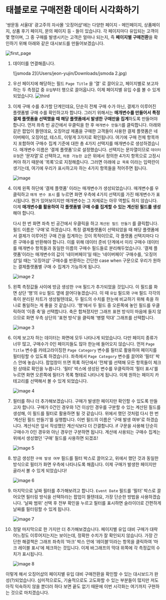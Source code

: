 # 태블로로 구매전환 데이터 시각화하기

'쌍문동 서울대' 광고주의 자사몰 ‘오징어샵’에는 다양한 페이지 - 메인페이지, 상품페이지, 상품 후기 페이지, 문의 페이지 등 - 들이 있습니다. 각 페이지마다 유입되는 고객이 몇 명이며, 그 중 구매를 발생시키는 고객은 얼마나 되는지, 즉 **페이지별 구매전환**을 확인하기 위해 아래와 같은 대시보드를 만들어보겠습니다.

![first_page](https://user-images.githubusercontent.com/44221498/138288366-bf998b2a-f56e-4083-aeb2-07393f87d206.jpg)





1. 데이터를 연결해줍니다.
   

   ![jsmoda 2](/Users/jeon-yujin/Downloads/jsmoda 2.jpg)

   

2. 우선 페이지에 해당하는 필드 `Page Title` 을 '열' 로 끌어오고, 페이지별로 보고자 하는 두 측정값 중 `유입`부터 행으로 끌어옵니다. 이제 페이지별 유입 수를 볼 수 있게 되었습니다.
   ![third](https://user-images.githubusercontent.com/44221498/138288752-81768f1c-7cd6-4cd9-ae84-12d5c85b9cc5.jpg)



3. 이제 구매 수를 추가할 단계인데요, 단순히 전체 구매 수가 아닌, 결제가 이루어진 플랫폼별 구매 수를 확인하고자 합니다. 그러기 위해서는 **매개변수를 만들어서 특정 결제 플랫폼을 선택했을 때 해당 플랫폼에서 발생한 구매만을 집계**하도록 만들어야 합니다. 
   먼저 좌측 빈 공간에서 우클릭을 한 후 `매개변수 만들기`를 클릭합니다. 아래와 같은 팝업이 뜰텐데요, 오징어샵 제품을 구매한 고객들이 사용한 결제 플랫폼은 네이버페이, 오징어샵, 테스트, 이렇게 3가지로 확인됩니다. 여기에 구매 전체 항목까지 포함하여 구매수 집계 기준에 대한 총 4가지 선택지를 매개변수로 생성하겠습니다. 
   매개변수 이름은 ‘결제 플랫폼’으로 설정했습니다. 선택지는 문자열이므로 `데이터 유형`은 ‘문자열'로 선택하고, `허용 가능한 값`은 위에서 정의한 4가지 항목으로 고정시켜야 하기 때문에 '목록’으로 지정해줍니다. 그러면 아래에 `값 목록` 이라는 입력란이 생기는데, 여기에 우리가 표시하고자 하는 4가지 항목들을 적어주면 됩니다.


   ![image](https://user-images.githubusercontent.com/44221498/138288876-c5d6fa41-a59c-4a31-beaa-0ecfc75a68f3.jpg)



4. 이제 왼쪽 하단에 ‘결제 플랫폼’ 이라는 매개변수가 생성되었습니다. 매개변수를 우클릭하고 `매개 변수 표시` 를 누르면 화면 우측에 4가지 선택지를 가진 매개변수가 표시됩니다. 뭔가 있어보이지만 매개변수는 그 자체로는 아무 역할도 하지 않습니다. 이제 **매개변수를 활용하여 각 플랫폼별 구매 수를 집계할 수 있는 계산된 필드를 생성**해야 합니다.

   다시 한 번 화면 좌측 빈 공간에서 우클릭을 하고 `계산된 필드 만들기` 를 클릭합니다. 필드 이름은 ‘구매’로 하겠습니다. 특정 결제플랫폼이 선택되었을 때 해당 플랫폼에서 결제가 이루어진 구매 건을 집계하는 것이 목적이므로, 각 플랫폼 선택지마다 다른 구매수를 반환해야 합니다. 이를 위해 데이터 준비 단계에서 미리 구매수 데이터를 매개변수 항목들과 동일한 이름의 구매수 필드들로 분리해두었습니다. ‘결제 플랫폼’이라는 매개변수의 값이 ‘네이버페이’일 때는 ‘네이버페이’ 구매수를, ‘오징어샵’일 때는 ‘오징어샵’ 구매수를 반환하는 간단한 case when 구문으로 우리가 원하는 결제플랫폼별 구매 수 집계가 가능하게 됩니다.

   ![image 2](https://user-images.githubusercontent.com/44221498/138288940-89e862ed-8b39-4531-8b10-4a019ceba737.jpg)


   



5. 왼쪽 측정값들 사이에 방금 생성한 `구매` 필드가 추가되었을 것입니다. 이 필드를 화면 상단 ‘행'의 `유입` 필드 옆에 끌어다놓겠습니다. 이 때 `유입` 필드와 `구매` 필드 각각의 축이 분리된 차트가 생성될텐데요, 두 필드의 수치를 한눈에 비교하기 위해 축을 하나로 통일하는 게 좋을 것 같습니다. ‘행'에서 두 필드 중 오른쪽에 놓인 필드를 우클릭하여 ‘이중 축’을 선택합니다. 축은 합쳐졌지만 그래프 표현 방식이 마음에 들지 않으므로 화면 우측 상단의 '표현 방식’을 클릭해 '병렬 막대’ 그래프를 선택합니다. 

   ![image 3](https://user-images.githubusercontent.com/44221498/138289021-18db486d-9219-4830-b4c7-80d2ce664694.jpg)

   



6. 이제 보고자 하는 데이터는 화면에 모두 나타나게 되었습니다. 다만 페이지 종류가 너무 많고, 구매수가 0인 페이지들도 많아 한눈에 들어오지 않습니다. 먼저 `Page Title` 변수를 카테고라이징한 `Page Category` 변수를 필터로 활용하여 페이지를 필터링할 수 있도록 하겠습니다.
   좌측에서 `Page Category` 변수를 끌어와 ‘필터’ 박스 안에 놓습니다. 팝업창이 뜨면 목록 하단에서 ‘전체’를 선택해 모든 항목들이 체크된 상태로 확인을 누릅니다. ‘필터’ 박스에 생성된 변수를 우클릭하여 ‘필터 표시’를 누르면 화면 오른쪽에 필터가 목록 형태로 나타나게 됩니다. 이제 원하는 페이지 카테고리를 선택해서 볼 수 있게 되었습니다.


   ![image 4](https://user-images.githubusercontent.com/44221498/138289130-83bdd0e9-2424-493e-8a20-38b845425adb.jpg)



7. 필터를 하나 더 추가해보겠습니다. 구매가 발생한 페이지만 확인할 수 있도록 만들고자 합니다. 구매가 0건인 경우와 1건 이상인 경우를 구분할 수 있는 계산된 필드를 생성해, 이 필드를 필터로 활용하면 될 것 같습니다.
   위에서 했던 것처럼 다시 한 번 ‘계산된 필드 만들기’를 실행합니다. 이번 필드의 이름은 ‘구매 발생 여부’로 하겠습니다. 계산식은 앞서 작성했던 계산식보다 더 간결합니다. if 구문을 사용해 단순히 구매수가 0인 경우와 아닌 경우만 구분하면 됩니다. 계산에 사용되는 구매수 집계는 위에서 생성했던 ‘구매’ 필드를 사용하면 되겠죠!


   ![image 5](https://user-images.githubusercontent.com/44221498/138289185-d3678137-eac7-4691-aa5e-ec3dd4ad72cd.jpg)



8. 방금 생성한 `구매 발생 여부` 필드를 필터 박스로 끌어오고, 위에서 했던 것과 동일한 방식으로 필터가 화면 우측에 나타나도록 해줍니다. 이제 구매가 발생한 페이지만 골라서 볼 수 있게 되었습니다!


   ![image 6](https://user-images.githubusercontent.com/44221498/138289260-313a3e9e-cb44-4ec1-aa4b-8f44e9598e08.jpg)



9. 마지막으로 날짜 필터를 추가해보려고 합니다. `Event Date` 필드를 ‘필터’ 박스로 끌어오면 필터링 방식을 선택하라는 팝업이 뜰텐데요, 가장 단순한 방법을 사용하겠습니다. ‘날짜 범위’ 선택 후 전부 확인을 누르고 필터를 표시하면 슬라이더로 간편하게 날짜를 필터링할 수 있게 됩니다. 


   ![image 7](https://user-images.githubusercontent.com/44221498/138289415-4c8123a0-5734-41d5-8219-5a012d1e9495.jpg)



10. 정말 마지막으로 한 가지만 더 추가해보겠습니다. 페이지별 유입 대비 구매가 대략 어느정도 이루어지는지는 보이는데, 정확한 수치가 잘 확인되지 않습니다. 가장 간단한 해결책은 그래프 좌측의 ‘마크’ 박스 안에 ‘레이블’이라는 항목을 클릭하여 ‘마크 레이블 표시’에 체크하는 것입니다. 이제 바그래프의 막대 위쪽에 각 측정값의 수치가 표시됩니다.


    ![image 8](https://user-images.githubusercontent.com/44221498/138289484-cb08b6c4-0d53-47c4-bc0b-e823a66b427c.jpg)

 

이렇게 해서 오징어샵의 페이지별 유입 대비 구매전환을 확인할 수 있는 대시보드가 완성(?)되었습니다.
심미적으로도, 기술적으로도 고도화할 수 있는 부분들이 많지만 저도 아직 익숙하지 않을 뿐더러 하다 보면 끝도 없기 때문에 이번 시각화는 여기까지 구현하는 것으로 마치겠습니다.

 